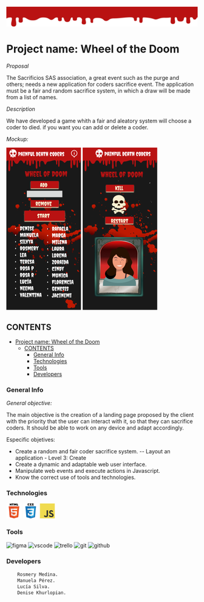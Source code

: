 ![Blood head](img/header-blood.png)
# Project name: Wheel of the Doom

_Proposal_

The Sacrificios SAS association, a great event such as the purge and others; needs a new application for coders sacrifice event. The application must be a fair and random sacrifice system, in which a draw will be made from a list of names.

_Description_

We have developed a game whith a fair and aleatory system will choose a coder to died. if you want you can add or delete a coder.

_Mockup:_

![Mobile home page](templates/home-page.png)
![Game page](templates/game-page.png)


## CONTENTS

- [Project name: Wheel of the Doom](#project-name-wheel-of-the-doom)
  - [CONTENTS](#contents)
    - [General Info](#general-info)
    - [Technologies](#technologies)
    - [Tools](#tools)
    - [Developers](#developers)


### General Info

_General objective:_

The main objective is the creation of a landing page proposed by the client with the priority that the user can interact with it, so that they can sacrifice coders.
It should be able to work on any device and adapt accordingly.

Especific objetives:
 - Create a random and fair coder sacrifice system.
-- Layout an application - Level 3: Create
- Create a dynamic and adaptable web user interface.
- Manipulate web events and execute actions in Javascript.
- Know the correct use of tools and technologies.

### Technologies
<div> <img src="https://raw.githubusercontent.com/devicons/devicon/master/icons/html5/html5-original-wordmark.svg" alt="html5" width="40" height="40"/>
<img src="https://raw.githubusercontent.com/devicons/devicon/master/icons/css3/css3-original-wordmark.svg" alt="css3" width="40" height="40"/>
<img src="https://raw.githubusercontent.com/devicons/devicon/master/icons/javascript/javascript-original.svg" alt="javascript" width="40" height="40"/> </div>

### Tools
<div>
<img src="https://www.vectorlogo.zone/logos/figma/figma-icon.svg" alt="figma" width="40" height="40"/>
<img src="https://w7.pngwing.com/pngs/512/824/png-transparent-visual-studio-code-hd-logo-thumbnail.png" alt="vscode" width="40" heigth="40"/>
<img src="https://w7.pngwing.com/pngs/115/721/png-transparent-trello-social-icons-icon.png" alt="trello" width="40" heigth="40"/>
<img src="https://www.vectorlogo.zone/logos/git-scm/git-scm-icon.svg" alt="git" width="40" height="40"/>
<img src="https://cdn-icons-png.flaticon.com/512/25/25231.png" alt="github" width="40" heigth="40"/> </div>

### Developers

        Rosmery Medina.
        Manuela Pérez.
        Lucía Silva.
        Denise Khurlopian.
